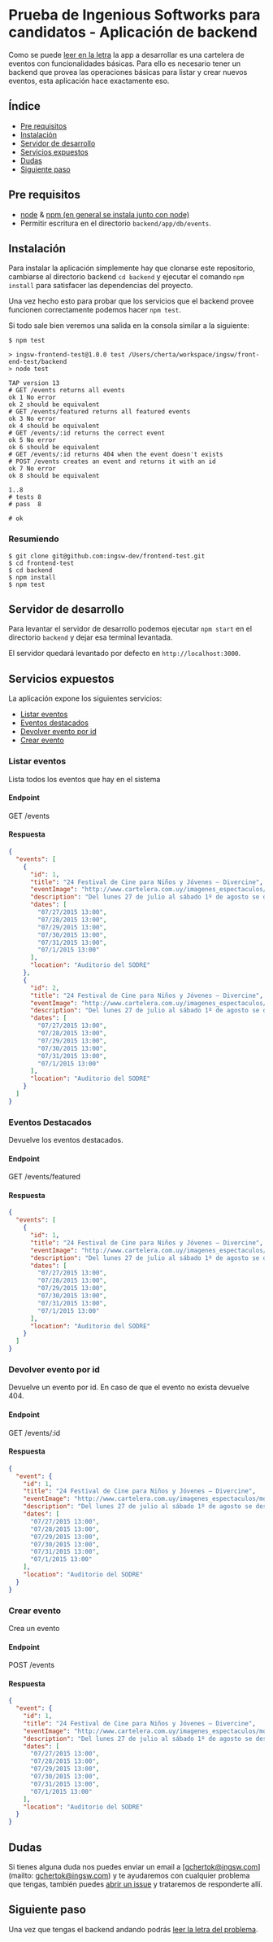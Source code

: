 # Prueba de Ingenious Softworks para candidatos - Aplicación de backend

Como se puede [leer en la letra](../instructions) la app a desarrollar es una cartelera de eventos con funcionalidades básicas. Para ello es necesario tener un backend que provea las operaciones básicas para listar y crear nuevos eventos, esta aplicación hace exactamente eso.

## Índice
* [Pre requisitos](#pre-requisitos)
* [Instalación](#instalación)
* [Servidor de desarrollo](#servidor-de-desarrollo)
* [Servicios expuestos](#servicios-expuestos)
* [Dudas](#dudas)
* [Siguiente paso](#siguiente-paso)

## Pre requisitos

* [node](https://nodejs.org/) & [npm (en general se instala junto con node)](https://www.npmjs.com/#getting-started)
* Permitir escritura en el directorio `backend/app/db/events`.

## Instalación

Para instalar la aplicación simplemente hay que clonarse este repositorio, cambiarse al directorio backend `cd backend` y ejecutar el comando `npm install` para satisfacer las dependencias del proyecto.

Una vez hecho esto para probar que los servicios que el backend provee funcionen correctamente podemos hacer `npm test`. 

Si todo sale bien veremos una salida en la consola similar a la siguiente:

```
$ npm test

> ingsw-frontend-test@1.0.0 test /Users/cherta/workspace/ingsw/front-end-test/backend
> node test

TAP version 13
# GET /events returns all events
ok 1 No error
ok 2 should be equivalent
# GET /events/featured returns all featured events
ok 3 No error
ok 4 should be equivalent
# GET /events/:id returns the correct event
ok 5 No error
ok 6 should be equivalent
# GET /events/:id returns 404 when the event doesn't exists
# POST /events creates an event and returns it with an id
ok 7 No error
ok 8 should be equivalent

1..8
# tests 8
# pass  8

# ok
```

### Resumiendo

```
$ git clone git@github.com:ingsw-dev/frontend-test.git
$ cd frontend-test
$ cd backend
$ npm install
$ npm test
```

## Servidor de desarrollo

Para levantar el servidor de desarrollo podemos ejecutar `npm start` en el directorio `backend` y dejar esa terminal levantada. 

El servidor quedará levantado por defecto en `http://localhost:3000`.

## Servicios expuestos

La aplicación expone los siguientes servicios:

* [Listar eventos](#listar-eventos)
* [Eventos destacados](#eventos-destacados)
* [Devolver evento por id](#devolver-evento-por-id)
* [Crear evento](#crear-evento)

### Listar eventos
Lista todos los eventos que hay en el sistema

#### Endpoint
GET /events

#### Respuesta
```json
{
  "events": [
    {
      "id": 1,
      "title": "24 Festival de Cine para Niños y Jóvenes – Divercine",
      "eventImage": "http://www.cartelera.com.uy/imagenes_espectaculos/moviedetail13/17511.jpg",
      "description": "Del lunes 27 de julio al sábado 1º de agosto se desarrolla en el Auditorio del SODRE Nelly Goitiño (18 de Julio y Rio Branco) el 24 Festival de Cine para Niños y Jóvenes - Divercine. La programación, que incluye películas de largo, medio y cortometraje de varias partes del mundo, está dividida en tres franjas de horarios cada día, de acuerdo a las edades del público a las que van dirigidas: a las 13 horas a partir de 3 años de edad; a las 14 horas a partir de los 6 años de edad; y desde las 15 se programan los medio y largometrajes para niños más grandes y adolescentes.",
      "dates": [
        "07/27/2015 13:00",
        "07/28/2015 13:00",
        "07/29/2015 13:00",
        "07/30/2015 13:00",
        "07/31/2015 13:00",
        "07/1/2015 13:00"
      ],
      "location": "Auditorio del SODRE"
    },
    {
      "id": 2,
      "title": "24 Festival de Cine para Niños y Jóvenes – Divercine",
      "eventImage": "http://www.cartelera.com.uy/imagenes_espectaculos/moviedetail13/17511.jpg",
      "description": "Del lunes 27 de julio al sábado 1º de agosto se desarrolla en el Auditorio del SODRE Nelly Goitiño (18 de Julio y Rio Branco) el 24 Festival de Cine para Niños y Jóvenes - Divercine. La programación, que incluye películas de largo, medio y cortometraje de varias partes del mundo, está dividida en tres franjas de horarios cada día, de acuerdo a las edades del público a las que van dirigidas: a las 13 horas a partir de 3 años de edad; a las 14 horas a partir de los 6 años de edad; y desde las 15 se programan los medio y largometrajes para niños más grandes y adolescentes.",
      "dates": [
        "07/27/2015 13:00",
        "07/28/2015 13:00",
        "07/29/2015 13:00",
        "07/30/2015 13:00",
        "07/31/2015 13:00",
        "07/1/2015 13:00"
      ],
      "location": "Auditorio del SODRE"
    }
  ]
}
```

### Eventos Destacados
Devuelve los eventos destacados.

#### Endpoint
GET /events/featured

#### Respuesta
```json
{
  "events": [
    {
      "id": 1,
      "title": "24 Festival de Cine para Niños y Jóvenes – Divercine",
      "eventImage": "http://www.cartelera.com.uy/imagenes_espectaculos/moviedetail13/17511.jpg",
      "description": "Del lunes 27 de julio al sábado 1º de agosto se desarrolla en el Auditorio del SODRE Nelly Goitiño (18 de Julio y Rio Branco) el 24 Festival de Cine para Niños y Jóvenes - Divercine. La programación, que incluye películas de largo, medio y cortometraje de varias partes del mundo, está dividida en tres franjas de horarios cada día, de acuerdo a las edades del público a las que van dirigidas: a las 13 horas a partir de 3 años de edad; a las 14 horas a partir de los 6 años de edad; y desde las 15 se programan los medio y largometrajes para niños más grandes y adolescentes.",
      "dates": [
        "07/27/2015 13:00",
        "07/28/2015 13:00",
        "07/29/2015 13:00",
        "07/30/2015 13:00",
        "07/31/2015 13:00",
        "07/1/2015 13:00"
      ],
      "location": "Auditorio del SODRE"
    }
  ]
}
```

### Devolver evento por id
Devuelve un evento por id. En caso de que el evento no exista devuelve 404.

#### Endpoint
GET /events/:id

#### Respuesta
```json
{
  "event": {
    "id": 1,
    "title": "24 Festival de Cine para Niños y Jóvenes – Divercine",
    "eventImage": "http://www.cartelera.com.uy/imagenes_espectaculos/moviedetail13/17511.jpg",
    "description": "Del lunes 27 de julio al sábado 1º de agosto se desarrolla en el Auditorio del SODRE Nelly Goitiño (18 de Julio y Rio Branco) el 24 Festival de Cine para Niños y Jóvenes - Divercine. La programación, que incluye películas de largo, medio y cortometraje de varias partes del mundo, está dividida en tres franjas de horarios cada día, de acuerdo a las edades del público a las que van dirigidas: a las 13 horas a partir de 3 años de edad; a las 14 horas a partir de los 6 años de edad; y desde las 15 se programan los medio y largometrajes para niños más grandes y adolescentes.",
    "dates": [
      "07/27/2015 13:00",
      "07/28/2015 13:00",
      "07/29/2015 13:00",
      "07/30/2015 13:00",
      "07/31/2015 13:00",
      "07/1/2015 13:00"
    ],
    "location": "Auditorio del SODRE"
  }
}
```

### Crear evento
Crea un evento

#### Endpoint
POST /events

#### Respuesta
```json
{
  "event": {
    "id": 1,
    "title": "24 Festival de Cine para Niños y Jóvenes – Divercine",
    "eventImage": "http://www.cartelera.com.uy/imagenes_espectaculos/moviedetail13/17511.jpg",
    "description": "Del lunes 27 de julio al sábado 1º de agosto se desarrolla en el Auditorio del SODRE Nelly Goitiño (18 de Julio y Rio Branco) el 24 Festival de Cine para Niños y Jóvenes - Divercine. La programación, que incluye películas de largo, medio y cortometraje de varias partes del mundo, está dividida en tres franjas de horarios cada día, de acuerdo a las edades del público a las que van dirigidas: a las 13 horas a partir de 3 años de edad; a las 14 horas a partir de los 6 años de edad; y desde las 15 se programan los medio y largometrajes para niños más grandes y adolescentes.",
    "dates": [
      "07/27/2015 13:00",
      "07/28/2015 13:00",
      "07/29/2015 13:00",
      "07/30/2015 13:00",
      "07/31/2015 13:00",
      "07/1/2015 13:00"
    ],
    "location": "Auditorio del SODRE"
  }
}
```

## Dudas

Si tienes alguna duda nos puedes enviar un email a [gchertok@ingsw.com](mailto: gchertok@ingsw.com) y te ayudaremos con cualquier problema que tengas, también puedes [abrir un issue](https://github.com/ingsw-dev/frontend-test/issues/new) y trataremos de responderte allí.

## Siguiente paso

Una vez que tengas el backend andando podrás [leer la letra del problema](../instructions).